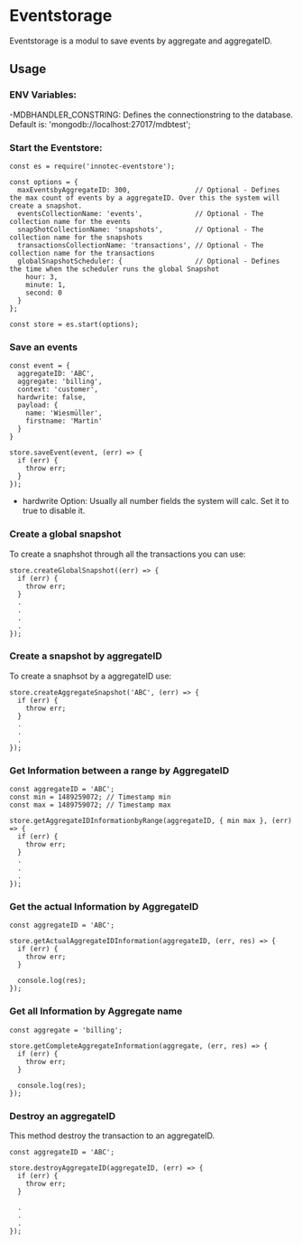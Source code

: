 # Eventstorage

Eventstorage is a modul to save events by aggregate and aggregateID.

## Usage

### ENV Variables:

-MDBHANDLER_CONSTRING: Defines the connectionstring to the database. Default is: 'mongodb://localhost:27017/mdbtest';

### Start the Eventstore:

```
const es = require('innotec-eventstore');

const options = {
  maxEventsbyAggregateID: 300,                // Optional - Defines the max count of events by a aggregateID. Over this the system will create a snapshot.
  eventsCollectionName: 'events',             // Optional - The collection name for the events
  snapShotCollectionName: 'snapshots',        // Optional - The collection name for the snapshots
  transactionsCollectionName: 'transactions', // Optional - The collection name for the transactions
  globalSnapshotScheduler: {                  // Optional - Defines the time when the scheduler runs the global Snapshot
    hour: 3,
    minute: 1,
    second: 0
  }
};

const store = es.start(options);
```

### Save an events

```
const event = {
  aggregateID: 'ABC',
  aggregate: 'billing',
  context: 'customer',
  hardwrite: false,
  payload: {
    name: 'Wiesmüller',
    firstname: 'Martin'
  }
}

store.saveEvent(event, (err) => {
  if (err) {
    throw err;
  }
});
```

- hardwrite Option: Usually all number fields the system will calc. Set it to true to disable it.

### Create a global snapshot

To create a snaphshot through all the transactions you can use:

```
store.createGlobalSnapshot((err) => {
  if (err) {
    throw err;
  }
  .
  .
  .
  .
});
```

### Create a snapshot by aggregateID

To create a snaphsot by a aggregateID use:

```
store.createAggregateSnapshot('ABC', (err) => {
  if (err) {
    throw err;
  }
  .
  .
  .
});
```

### Get Information between a range by AggregateID

```
const aggregateID = 'ABC';
const min = 1489259072; // Timestamp min
const max = 1489759072; // Timestamp max

store.getAggregateIDInformationbyRange(aggregateID, { min max }, (err) => {
  if (err) {
    throw err;
  }
  .
  .
  .
});
```


### Get the actual Information by AggregateID

```
const aggregateID = 'ABC';

store.getActualAggregateIDInformation(aggregateID, (err, res) => {
  if (err) {
    throw err;
  }

  console.log(res);
});
```

### Get all Information by Aggregate name

```
const aggregate = 'billing';

store.getCompleteAggregateInformation(aggregate, (err, res) => {
  if (err) {
    throw err;
  }

  console.log(res);
});
```

### Destroy an aggregateID

This method destroy the transaction to an aggregateID.

```
const aggregateID = 'ABC';

store.destroyAggregateID(aggregateID, (err) => {
  if (err) {
    throw err;
  }

  .
  .
  .
});
```
